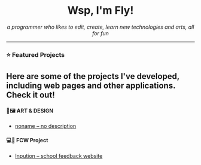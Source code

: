 <h1 align="center">Wsp, I'm <strong>Fly</strong>!</h1>

<p align="center"><i>a programmer who likes to edit, create, learn new technologies and arts, all for fun</i></p>

---

### ⭐ Featured Projects

Here are some of the projects I've developed, including web pages and other applications. Check it out!
---

#### 🎨🖼️ ART & DESIGN
-  [noname – no description](https://flyaway999.github.io/TCC-FEEDBACK/home-page)
  
#### 💻💬 FCW Project
- [Inpution – school feedback website](https://flyaway999.github.io/TCC-FEEDBACK/home-page/index.html)
